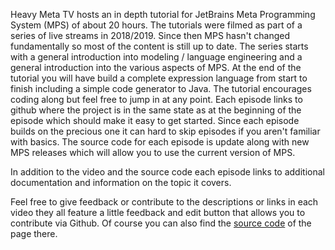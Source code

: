 
Heavy Meta TV hosts an in depth tutorial for JetBrains Meta Programming System (MPS) of about 20 hours. The tutorials 
were filmed as part of a series of live streams in 2018/2019. Since then MPS hasn't changed fundamentally so most of the
content is still up to date. The series starts with a general introduction into modeling / language engineering and a 
general introduction into the various aspects of MPS. At the end of the tutorial you will have build a complete 
expression language from start to finish including a simple code generator to Java. The tutorial encourages coding along
but feel free to jump in at any point. Each episode links to github where the project is in the same state as at the 
beginning of the episode which should make it easy to get started. Since each episode builds on the precious one it can 
hard to skip episodes if you aren't familiar with basics. The source code for each episode is update along with new MPS 
releases which will allow you to use the current version of MPS.  

In addition to the video and the source code each episode links to additional documentation and information on the topic
it covers.

Feel free to give feedback or contribute to the descriptions or links in each video they all feature a little feedback 
and edit button that allows you to contribute via Github. Of course you can also find the 
[source code](https://github.com/coolya/heavymeta.tv) of the page there.